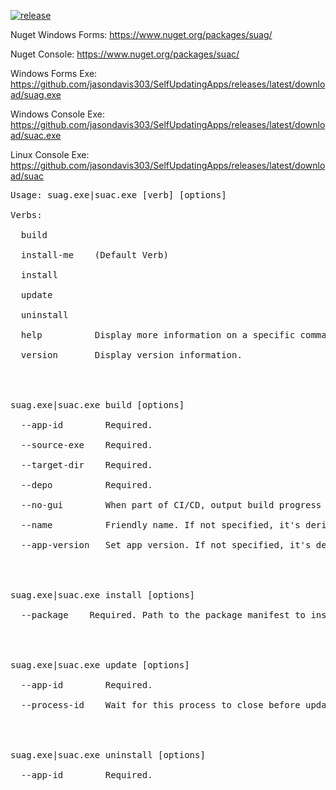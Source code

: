[![release](https://github.com/jasondavis303/SelfUpdatingApps/actions/workflows/release.yml/badge.svg)](https://github.com/jasondavis303/SelfUpdatingApps/actions/workflows/release.yml)


Nuget Windows Forms: https://www.nuget.org/packages/suag/

Nuget Console: https://www.nuget.org/packages/suac/


Windows Forms Exe: https://github.com/jasondavis303/SelfUpdatingApps/releases/latest/download/suag.exe 

Windows Console Exe: https://github.com/jasondavis303/SelfUpdatingApps/releases/latest/download/suac.exe

Linux Console Exe: https://github.com/jasondavis303/SelfUpdatingApps/releases/latest/download/suac


<pre>
Usage: suag.exe|suac.exe [verb] [options]

Verbs:

  build

  install-me    (Default Verb)

  install

  update

  uninstall

  help          Display more information on a specific command.

  version       Display version information.




suag.exe|suac.exe build [options]

  --app-id        Required.

  --source-exe    Required.

  --target-dir    Required.

  --depo          Required.

  --no-gui        When part of CI/CD, output build progress to the console

  --name          Friendly name. If not specified, it's derived from source-exe

  --app-version   Set app version. If not specified, it's derived from DateTime.UtcNow




suag.exe|suac.exe install [options]

  --package    Required. Path to the package manifest to install


  

suag.exe|suac.exe update [options]

  --app-id        Required.

  --process-id    Wait for this process to close before updating




suag.exe|suac.exe uninstall [options]

  --app-id        Required.
</pre>